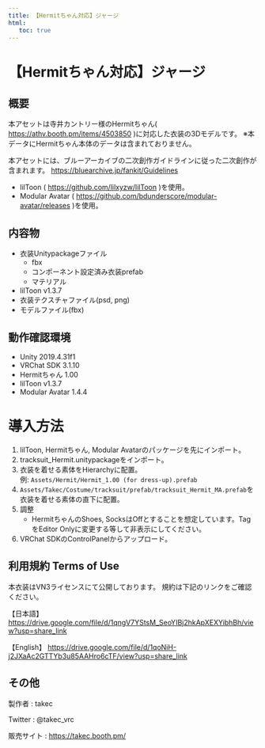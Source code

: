 ```yaml
---
title: 【Hermitちゃん対応】ジャージ
html:
   toc: true
---
```


# 【Hermitちゃん対応】ジャージ

## 概要
本アセットは寺井カントリー様のHermitちゃん( <https://athv.booth.pm/items/4503850> )に対応した衣装の3Dモデルです。
※本データにHermitちゃん本体のデータは含まれておりません。

本アセットには、ブルーアーカイブの二次創作ガイドラインに従った二次創作が含まれます。
<https://bluearchive.jp/fankit/Guidelines>

* lilToon ( <https://github.com/lilxyzw/lilToon> )を使用。
* Modular Avatar ( <https://github.com/bdunderscore/modular-avatar/releases> )を使用。

## 内容物
* 衣装Unitypackageファイル
  * fbx
  * コンポーネント設定済み衣装prefab
  * マテリアル
* lilToon v1.3.7
* 衣装テクスチャファイル(psd, png)
* モデルファイル(fbx)

## 動作確認環境
* Unity 2019.4.31f1
* VRChat SDK 3.1.10
* Hermitちゃん 1.00
* lilToon v1.3.7
* Modular Avatar 1.4.4

# 導入方法
1. lilToon, Hermitちゃん, Modular Avatarのパッケージを先にインポート。
2. tracksuit_Hermit.unitypackageをインポート。
3. 衣装を着せる素体をHierarchyに配置。  
   例: `Assets/Hermit/Hermit_1.00 (for dress-up).prefab`
4. `Assets/Takec/Costume/tracksuit/prefab/tracksuit_Hermit_MA.prefab`を衣装を着せる素体の直下に配置。
5. 調整
   - HermitちゃんのShoes, SocksはOffとすることを想定しています。TagをEditor Onlyに変更する等して非表示にしてください。
6. VRChat SDKのControlPanelからアップロード。

## 利用規約 Terms of Use
本衣装はVN3ライセンスにて公開しております。
規約は下記のリンクをご確認ください。

【日本語】
https://drive.google.com/file/d/1qngV7YStsM_SeoYIBj2hkApXEXYibhBh/view?usp=share_link

【English】
https://drive.google.com/file/d/1qoNiH-j2JXaAc2GTTYb3u85AAHro6cTF/view?usp=share_link

## その他
製作者
: takec

Twitter
: @takec_vrc

販売サイト
: https://takec.booth.pm/